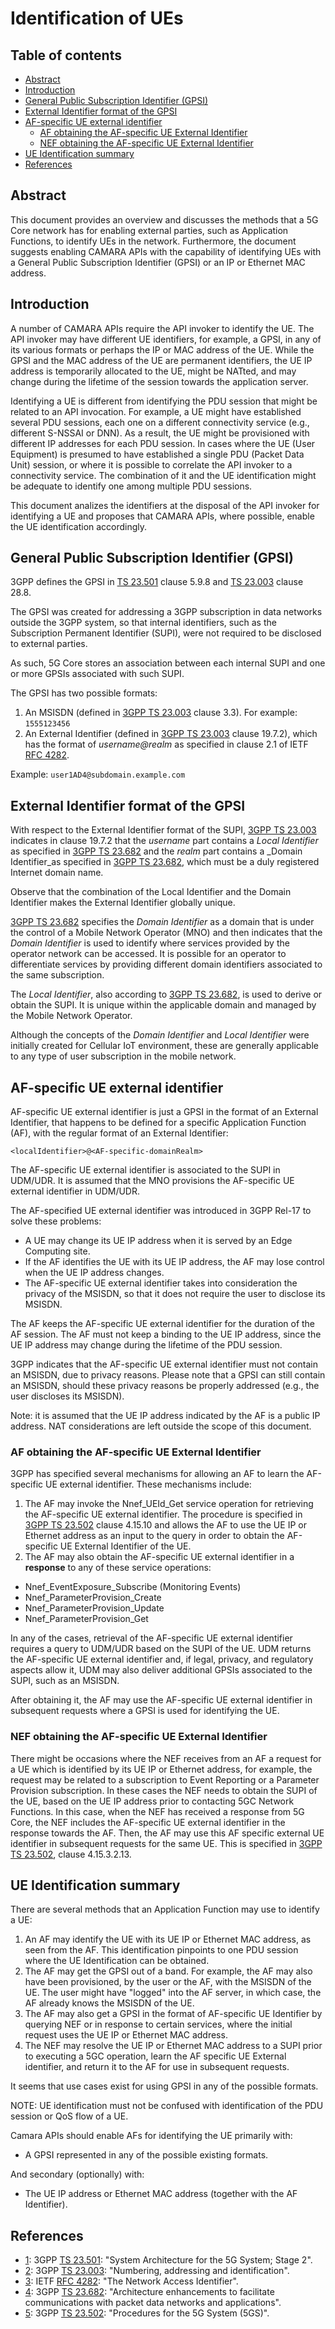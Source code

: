 Identification of UEs
=====================

## Table of contents 
  * [Abstract](#abstract)
  * [Introduction](#introduction)
  * [General Public Subscription Identifier (GPSI)](#general-public-subscription-identifier-gpsi)
  * [External Identifier format of the GPSI](#external-identifier-format-of-the-gpsi)
  * [AF-specific UE external identifier](#af-specific-ue-external-identifier)
    + [AF obtaining the AF-specific UE External Identifier](#af-obtaining-the-af-specific-ue-external-identifier)
    + [NEF obtaining the AF-specific UE External Identifier](#nef-obtaining-the-af-specific-ue-external-identifier)
  * [UE Identification summary](#ue-identification-summary)
  * [References](#references)


## Abstract

This document provides an overview and discusses the methods that a 5G Core network has for enabling external parties, such as Application Functions, to identify UEs in the network. Furthermore, the document suggests enabling CAMARA APIs with the capability of identifying UEs with a General Public Subscription Identifier (GPSI) or an IP or Ethernet MAC address.

## Introduction

A number of CAMARA APIs require the API invoker to identify the UE. The API invoker may have different UE identifiers, for example, a GPSI, in any of its various formats or perhaps the IP or MAC address of the UE. While the GPSI and the MAC address of the UE are permanent identifiers, the UE IP address is temporarily allocated to the UE, might be NATted, and may change during the lifetime of the session towards the application server. 

Identifying a UE is different from identifying the PDU session that might be related to an API invocation. For example, a UE might have established several PDU sessions, each one on a different connectivity service (e.g., different S-NSSAI or DNN). As a result, the UE might be provisioned with different IP addresses for each PDU session. 
In cases where the UE (User Equipment) is presumed to have established a single PDU (Packet Data Unit) session, or where it is possible to correlate the API invoker to a connectivity service. The combination of it and the UE identification might be adequate to identify one among multiple PDU sessions.

This document analizes the identifiers at the disposal of the API invoker for identifying a UE and proposes that CAMARA APIs, where possible, enable the UE identification accordingly.

## General Public Subscription Identifier (GPSI)

3GPP defines the GPSI in [TS 23.501][1] clause 5.9.8 and [TS 23.003][2] clause 28.8.

The GPSI was created for addressing a 3GPP subscription in data networks outside the 3GPP system, so that internal identifiers, such as the Subscription Permanent Identifier (SUPI), were not required to be disclosed to external parties.

As such, 5G Core stores an association between each internal SUPI and one or more GPSIs associated with such SUPI.

The GPSI has two possible formats:

1. An MSISDN (defined in [3GPP TS 23.003][2] clause 3.3). For example: `1555123456`
2. An External Identifier (defined in [3GPP TS 23.003][2] clause 19.7.2), which has the format of _username@realm_ as specified in clause 2.1 of IETF [RFC 4282][3].

Example: `user1AD4@subdomain.example.com`

## External Identifier format of the GPSI

With respect to the External Identifier format of the SUPI, [3GPP TS 23.003][2] indicates in clause 19.7.2 that the _username_ part contains a _Local Identifier_ as specified in [3GPP TS 23.682][4] and the _realm_ part contains a _Domain Identifier_as specified in [3GPP TS 23.682][4], which must be a duly registered Internet domain name.

Observe that the combination of the Local Identifier and the Domain Identifier makes the External Identifier globally unique.

[3GPP TS 23.682][4] specifies the _Domain Identifier_ as a domain that is under the control of a Mobile Network Operator (MNO) and then indicates that the _Domain Identifier_ is used to identify where services provided by the operator network can be accessed. It is possible for an operator to differentiate services by providing different domain identifiers associated to the same subscription.

The _Local Identifier_, also according to [3GPP TS 23.682][4], is used to derive or obtain the SUPI. It is unique within the applicable domain and managed by the Mobile Network Operator.

Although the concepts of the _Domain Identifier_ and _Local Identifier_ were initially created for Cellular IoT environment, these are generally applicable to any type of user subscription in the mobile network.

## AF-specific UE external identifier

AF-specific UE external identifier is just a GPSI in the format of an External Identifier, that happens to be defined for a specific Application Function (AF), with the regular format of an External Identifier:

`<localIdentifier>@<AF-specific-domainRealm>`

The AF-specific UE external identifier is associated to the SUPI in UDM/UDR. It is assumed that the MNO provisions the AF-specific UE external identifier in UDM/UDR.

The AF-specified UE external identifier was introduced in 3GPP Rel-17 to solve these problems:

- A UE may change its UE IP address when it is served by an Edge Computing site.
- If the AF identifies the UE with its UE IP address, the AF may lose control when the UE IP address changes.
- The AF-specific UE external identifier takes into consideration the privacy of the MSISDN, so that it does not require the user to disclose its MSISDN.

The AF keeps the AF-specific UE external identifier for the duration of the AF session. The AF must not keep a binding to the UE IP address, since the UE IP address may change during the lifetime of the PDU session.

3GPP indicates that the AF-specific UE external identifier must not contain an MSISDN, due to privacy reasons. Please note that a GPSI can still contain an MSISDN, should these privacy reasons be properly addressed (e.g., the user discloses its MSISDN).

Note: it is assumed that the UE IP address indicated by the AF is a public IP address. NAT considerations are left outside the scope of this document.

### AF obtaining the AF-specific UE External Identifier

3GPP has specified several mechanisms for allowing an AF to learn the AF-specific UE external identifier. These mechanisms include:

1. The AF may invoke the Nnef\_UEId\_Get service operation for retrieving the AF-specific UE external identifier. The procedure is specified in [3GPP TS 23.502][5] clause 4.15.10 and allows the AF to use the UE IP or Ethernet address as an input to the query in order to obtain the AF-specific UE External Identifier of the UE.
2. The AF may also obtain the AF-specific UE external identifier in a **response** to any of these service operations:

- Nnef\_EventExposure\_Subscribe (Monitoring Events)
- Nnef\_ParameterProvision\_Create
- Nnef\_ParameterProvision\_Update
- Nnef\_ParameterProvision\_Get

In any of the cases, retrieval of the AF-specific UE external identifier requires a query to UDM/UDR based on the SUPI of the UE. UDM returns the AF-specific UE external identifier and, if legal, privacy, and regulatory aspects allow it, UDM may also deliver additional GPSIs associated to the SUPI, such as an MSISDN.

After obtaining it, the AF may use the AF-specific UE external identifier in subsequent requests where a GPSI is used for identifying the UE.

### NEF obtaining the AF-specific UE External Identifier


There might be occasions where the NEF receives from an AF a request for a UE which is identified by its UE IP or Ethernet address, for example, the request may be related to a subscription to Event Reporting or a Parameter Provision subscription. In these cases the NEF needs to obtain the SUPI of the UE, based on the UE IP address prior to contacting 5GC Network Functions. In this case, when the NEF has received a response from 5G Core, the NEF includes the AF-specific UE external identifier in the response towards the AF. Then, the AF may use this AF specific external UE identifier in subsequent requests for the same UE. This is specified in [3GPP TS 23.502][5], clause 4.15.3.2.13.

## UE Identification summary

There are several methods that an Application Function may use to identify a UE:

1. An AF may identify the UE with its UE IP or Ethernet MAC address, as seen from the AF. This identification pinpoints to one PDU session where the UE Identification can be obtained.
2. The AF may get the GPSI out of a band. For example, the AF may also have been provisioned, by the user or the AF, with the MSISDN of the UE. The user might have &quot;logged&quot; into the AF server, in which case, the AF already knows the MSISDN of the UE.
3. The AF may also get a GPSI in the format of AF-specific UE Identifier by querying NEF or in response to certain services, where the initial request uses the UE IP or Ethernet MAC address.
4. The NEF may resolve the UE IP or Ethernet MAC address to a SUPI prior to executing a 5GC operation, learn the AF specific UE External identifier, and return it to the AF for use in subsequent requests.

It seems that use cases exist for using GPSI in any of the possible formats.

NOTE: UE identification must not be confused with identification of the PDU session or QoS flow of a UE.

Camara APIs should enable AFs for identifying the UE primarily with:

- A GPSI represented in any of the possible existing formats.

And secondary (optionally) with:

- The UE IP address or Ethernet MAC address (together with the AF Identifier).


## References

[1]:https://www.3gpp.org/DynaReport/23501.htm
[2]:https://www.3gpp.org/DynaReport/23003.htm
[3]:https://www.rfc-editor.org/rfc/rfc4282
[4]:https://www.3gpp.org/DynaReport/23682.htm
[5]:https://www.3gpp.org/DynaReport/23502.htm

* [1]: 3GPP [TS 23.501](https://www.3gpp.org/DynaReport/23501.htm"): "System Architecture for the 5G System; Stage 2".
* [2]: 3GPP [TS 23.003](https://www.3gpp.org/DynaReport/23003.htm): "Numbering, addressing and identification".
* [3]: IETF [RFC 4282](https://www.rfc-editor.org/rfc/rfc4282): "The Network Access Identifier".
* [4]: 3GPP [TS 23.682](https://www.3gpp.org/DynaReport/23682): "Architecture enhancements to facilitate communications with packet data networks and applications".
* [5]: 3GPP [TS 23.502](https://www.3gpp.org/DynaReport/23502.htm): "Procedures for the 5G System (5GS)".
